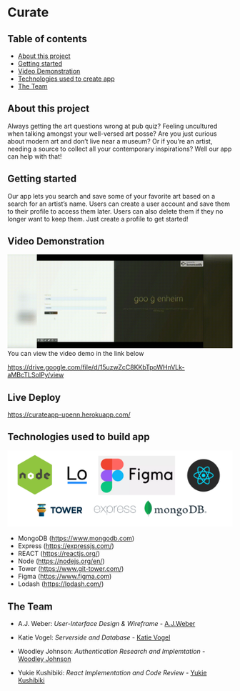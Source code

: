 # Curate

## Table of contents

  * [About this project](#about-this-project)
  * [Getting started](#getting-started)
  * [Video Demonstration](#demo)
  * [Technologies used to create app](#technologies-used)
  * [The Team](#team)

## <a name="about-this-project"></a> About this project
<p>Always getting the art questions wrong at pub quiz? Feeling uncultured when talking amongst your well-versed art posse? Are you just curious about modern art and don’t live near a museum? Or if you’re an artist, needing a source to collect all your contemporary inspirations? Well our app can help with that!</p>

## <a name="getting-started"></a> Getting started
<p>Our app lets you search and save some of your favorite art based on a search for an artist’s name. Users can create a user account and save them to their profile to access them later. Users can also delete them if they no longer want to keep them. Just create a profile to get started!</p> 

## <a name="demo"></a> Video Demonstration

![](client\public\Googenhiem.gif)
You can view the video demo in the link below

https://drive.google.com/file/d/15uzwZcC8KKbTpoWHnVLk-aMBcTLSolPy/view

## Live Deploy

https://curateapp-upenn.herokuapp.com/

## <a name="technologies-used"></a> Technologies used to build app

![](client\public\tech.png)

  * MongoDB (https://www.mongodb.com)
  * Express (https://expressjs.com/)
  * REACT (https://reactjs.org/)
  * Node (https://nodejs.org/en/)
  * Tower (https://www.git-tower.com/)
  * Figma (https://www.figma.com)
  * Lodash (https://lodash.com/)

  ## <a name="team"></a> The Team

  * A.J. Weber: *User-Interface Design & Wireframe* - [A.J.Weber](https://github.com/ajweber102)

  * Katie Vogel: *Serverside and Database* - [Katie Vogel](https://github.com/katievogel)

  * Woodley Johnson: *Authentication Research and Implemtation* - [Woodley Johnson](https://github.com/dawood32913)

  * Yukie Kushibiki: *React Implementation and Code Review* - [Yukie Kushibiki](https://github.com/yutsukushi)



